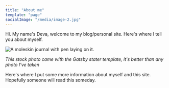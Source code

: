 ```yaml
---
title: "About me"
template: "page"
socialImage: "/media/image-2.jpg"
---
```


Hi. My name's Deva, welcome to my blog/personal site. Here's where I tell you about myself.

![A moleskin journal with pen laying on it.](/media/image-2.jpg)

*This stock photo came with the Gatsby stater template, it's better than any photo I've taken*

Here's where I put some more information about myself and this site. Hopefully someone will read this someday.